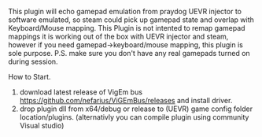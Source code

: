 This plugin will echo gamepad emulation from praydog UEVR injector to software emulated, so steam could pick up gamepad state and overlap with Keyboard/Mouse mapping. 
This Plugin is not intented to remap gamepad mappings it is working out of the box with UEVR injector and steam, however if you need gamepad->keyboard/mouse mapping, this plugin is sole purpose.
P.S. make sure you don't have any real gamepads turned on during session.

How to Start.
1. download latest release of VigEm bus https://github.com/nefarius/ViGEmBus/releases and install driver.
2. drop plugin dll from x64/debug or release to (UEVR) game config folder location/plugins. (alternativly you can compile plugin using community Visual studio)
 
